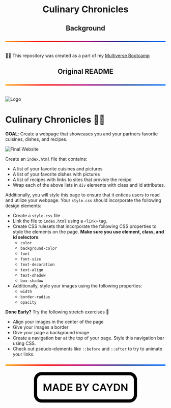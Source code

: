 <h1 align="center">Culinary Chronicles</h1>
<div align="center">
  <h2>Background</h2>
  <img src="./img/gradient.svg" alt="A gradient separator used to distinguish sections of the page" draggable="false"
    style="max-width: 100%;" title="Gradient Separator">
</div>
<br>
<p>
  👨‍💻 This repository was created as a part of my <a href="https://www.multiverse.io/en-GB/programmes/software-engineering" draggable="false">Multiverse Bootcamp</a>
</p>
<div align="center">
  <h2>Original README</h2>
  <img src="./img/gradient.svg" alt="A gradient separator used to distinguish sections of the page" draggable="false"
    style="max-width: 100%;" title="Gradient Separator">
</div>
<br>
<p>
<img src="https://user-images.githubusercontent.com/44912347/202244850-18dbf275-11cf-44b5-9500-b2fcb5d44d05.jpg" alt="Logo">

# Culinary Chronicles 👨‍🍳

**GOAL**: Create a webpage that showcases you and your partners favorite cuisines, dishes, and recipes. 

![Final Website](./Final.png)

Create an `index.html` file that contains:
- A list of your favorite cuisines and pictures
- A list of your favorite dishes with pictures
- A list of recipes with links to sites that provide the recipe
- Wrap each of the above lists in `div` elements with class and id attributes.

Additionally, you will style this page to ensure that it entices users to read and utilize your webpage. Your `style.css` should incorporate the following design elements:
- Create a `style.css` file
- Link the file to `index.html` using a `<link>` tag.
- Create CSS rulesets that incorporate the following CSS properties to style the elements on the page. **Make sure you use element, class, and id selectors**:
    - `color`
    - `background-color`
    - `font`
    - `font-size`
    - `text-decoration`
    - `text-align`
    - `text-shadow`
    - `box-shadow`
- Additionally, style your images using the following properties:
    - `width`
    - `border-radius`
    - `opacity`

**Done Early?** Try the following stretch exercises 🚀
- Align your images in the center of the page
- Give your images a border
- Give your page a background image
- Create a navigation bar at the top of your page. Style this navigation bar using CSS.
- Check out pseudo-elements like `::before` and `::after` to try to animate your links.
</p>
<div align="center">
  <img src="./img/gradient.svg" alt="A gradient separator used to distinguish sections of the page" draggable="false"
    style="max-width: 100%;" title="Gradient Separator">
</div>
<br>
<div align="center">
  <img src="./img/madebycaydn.svg" alt="A badge showing that this was 'Made by Caydn'" draggable="false"
    title="Made by Caydn">
</div>